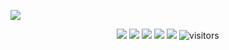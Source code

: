 <a href="https://imfckg.t.me"><img src="https://readme-typing-svg.herokuapp.com?font=Fira+Code&size=24&center=true&vCenter=true&pause=1000&width=846&lines=Welcome+to+my+profile!;Extensive+experience+as+a+developer;More+than+8+years+of+remote+full-time;https%3A%2F%2Fcareer.habr.com%2Fimigunov"></a>
<p align="center">
    <a href="https://imfckg.t.me"><img src="https://img.shields.io/badge/telegram-imfckg-green"></a>
    <a href="https://github.com/python/cpython"><img src="https://img.shields.io/badge/Python-3.10-FF1493.svg"></a>
    <a href="https://github.com/imfckg/imfckg/graphs/contributors"><img src="https://img.shields.io/github/contributors/imfckg/imfckg?color=blue"></a>
    <a href="https://github.com/imfckg/iprange/stargazers"><img src="https://img.shields.io/github/stars/imfckg/imfckg.svg?logo=github"></a>
    <a href="https://github.com/imfckg/imfckg/network/members"><img src="https://img.shields.io/github/forks/imfckg/imfckg.svg?color=blue&logo=github"></a>
    <img src="https://visitor-badge.laobi.icu/badge?page_id=imfckg.imfckg" alt="visitors"/>   
</p>
